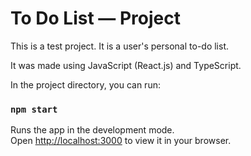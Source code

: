 # To Do List — Project

This is a test project. It is a user's personal to-do list. 

It was made using JavaScript (React.js) and TypeScript.

In the project directory, you can run:

### `npm start`

Runs the app in the development mode.\
Open [http://localhost:3000](http://localhost:3000) to view it in your browser.